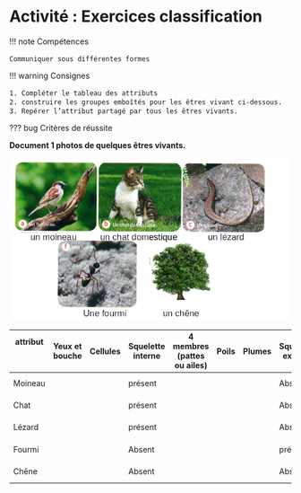 # Activité : Exercices classification

!!! note Compétences

    Communiquer sous différentes formes  

!!! warning Consignes

    1. Compléter le tableau des attributs
    2. construire les groupes emboîtés pour les êtres vivant ci-dessous.
    3. Repérer l’attribut partagé par tous les êtres vivants.
    
??? bug Critères de réussite


**Document 1 photos de quelques êtres vivants.**

![](pictures/photoExoClassif.png)

<table>
<thead>
  <tr>
    <th> 			attribut<br> 			<br>&nbsp;&nbsp;			 		</th>
    <th > 			Yeux 			et bouche 		</th>
        <th > 			Cellules		</th>
    <th> 			Squelette 			interne 		</th>
    <th> 			4 			membres (pattes ou ailes) 		</th>
    <th> 			Poils 		</th>
    <th> 			Plumes 		</th>
    <th> 			Squelette 			externe 		</th>
    <th> 			Pigment 			vert (couleur verte) 		</th>
  </tr>
</thead>
<tbody>
  <tr>
    <td> 			Moineau 		</td>
    <td > 			<br>&nbsp;&nbsp;			 		</td>
       <td > 			<br>&nbsp;&nbsp;			 		</td>
    <td> 			présent 		</td>
    <td> 			<br>&nbsp;&nbsp;			 		</td>
    <td> 			<br>&nbsp;&nbsp;			 		</td>
    <td> 			<br>&nbsp;&nbsp;			 		</td>
    <td> 			Absent 		</td>
    <td> 			Absent 		</td>
  </tr>
  <tr>
    <td> 			Chat 		</td>
    <td> 			<br>&nbsp;&nbsp;			 		</td>
    <td> 			<br>&nbsp;&nbsp;			 		</td>
    <td> 			présent 		</td>
    <td> 			<br>&nbsp;&nbsp;			 		</td>
    <td> 			<br>&nbsp;&nbsp;			 		</td>
    <td> 			<br>&nbsp;&nbsp;			 		</td>
    <td> 			Absent 		</td>
    <td> 			Absent 		</td>
  </tr>
  <tr>
    <td> 			Lézard 		</td>
    <td> 			<br>&nbsp;&nbsp;			 		</td>
    <td> 			<br>&nbsp;&nbsp;			 		</td>
    <td> 			présent 		</td>
    <td> 			<br>&nbsp;&nbsp;			 		</td>
    <td> 			<br>&nbsp;&nbsp;			 		</td>
    <td> 			<br>&nbsp;&nbsp;			 		</td>
    <td> 			Absent 		</td>
    <td> 			Absent 		</td>
  </tr>
  <tr>
    <td> 			Fourmi 		</td>
    <td> 			<br>&nbsp;&nbsp;			 		</td>
    <td> 			<br>&nbsp;&nbsp;			 		</td>
    <td> 			Absent 		</td>
    <td> 			<br>&nbsp;&nbsp;			 		</td>
    <td> 			<br>&nbsp;&nbsp;			 		</td>
    <td> 			<br>&nbsp;&nbsp;			 		</td>
    <td> 			présent 		</td>
    <td> 			Absent 		</td>
  </tr>
  <tr>
    <td> 			Chêne 		</td>
    <td> 			<br>&nbsp;&nbsp;			 		</td>
    <td> 			<br>&nbsp;&nbsp;			 		</td>
    <td> 			Absent 		</td>
    <td> 			<br>&nbsp;&nbsp;			 		</td>
    <td> 			<br>&nbsp;&nbsp;			 		</td>
    <td> 			<br>&nbsp;&nbsp;			 		</td>
    <td> 			Absent 		</td>
    <td> 			Présent 		</td>
  </tr>
</tbody>
</table>


